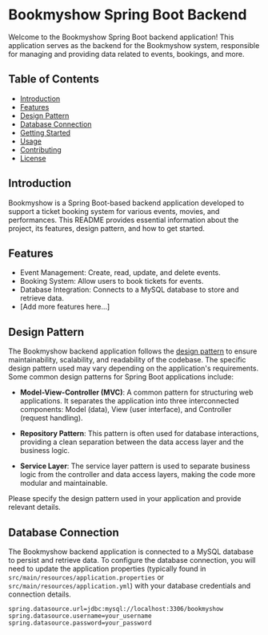 # Bookmyshow Spring Boot Backend

Welcome to the Bookmyshow Spring Boot backend application! This application serves as the backend for the Bookmyshow system, responsible for managing and providing data related to events, bookings, and more.

## Table of Contents
- [Introduction](#introduction)
- [Features](#features)
- [Design Pattern](#design-pattern)
- [Database Connection](#database-connection)
- [Getting Started](#getting-started)
- [Usage](#usage)
- [Contributing](#contributing)
- [License](#license)

## Introduction

Bookmyshow is a Spring Boot-based backend application developed to support a ticket booking system for various events, movies, and performances. This README provides essential information about the project, its features, design pattern, and how to get started.

## Features

- Event Management: Create, read, update, and delete events.
- Booking System: Allow users to book tickets for events.
- Database Integration: Connects to a MySQL database to store and retrieve data.
- [Add more features here...]

## Design Pattern

The Bookmyshow backend application follows the [design pattern](https://en.wikipedia.org/wiki/Software_design_pattern) to ensure maintainability, scalability, and readability of the codebase. The specific design pattern used may vary depending on the application's requirements. Some common design patterns for Spring Boot applications include:

- **Model-View-Controller (MVC)**: A common pattern for structuring web applications. It separates the application into three interconnected components: Model (data), View (user interface), and Controller (request handling).

- **Repository Pattern**: This pattern is often used for database interactions, providing a clean separation between the data access layer and the business logic.

- **Service Layer**: The service layer pattern is used to separate business logic from the controller and data access layers, making the code more modular and maintainable.

Please specify the design pattern used in your application and provide relevant details.

## Database Connection

The Bookmyshow backend application is connected to a MySQL database to persist and retrieve data. To configure the database connection, you will need to update the application properties (typically found in `src/main/resources/application.properties` or `src/main/resources/application.yml`) with your database credentials and connection details.

```properties
spring.datasource.url=jdbc:mysql://localhost:3306/bookmyshow
spring.datasource.username=your_username
spring.datasource.password=your_password
